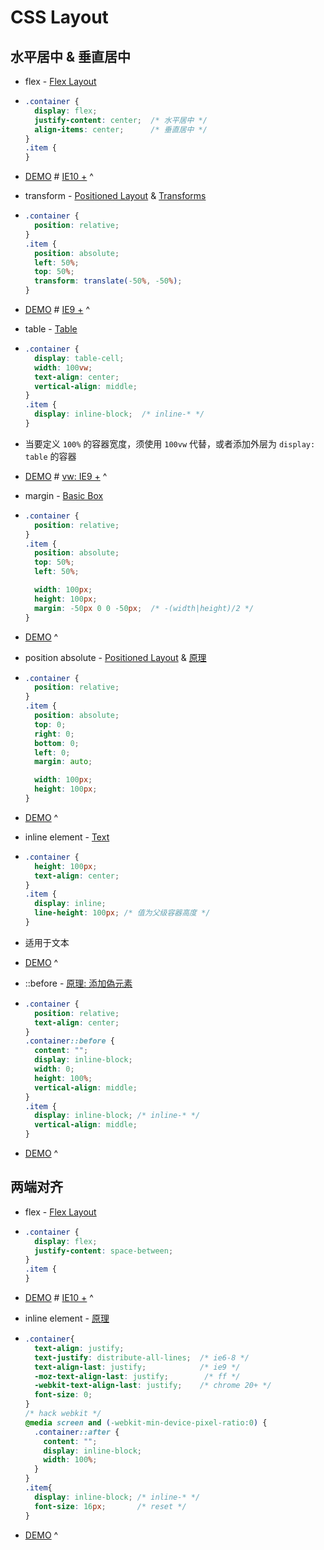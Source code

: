 ---
---

# CSS Layout

## 水平居中 & 垂直居中

-   flex - [Flex Layout](https://drafts.csswg.org/css-flexbox-1/)
-   ```css
    .container {
      display: flex;
      justify-content: center;  /* 水平居中 */
      align-items: center;      /* 垂直居中 */
    }
    .item {
    }
    ```
-   [DEMO](https://codepen.io/wizard67/pen/bMWqWv) # [IE10 +](https://caniuse.com/#search=flex)
^

-   transform - [Positioned Layout](https://drafts.csswg.org/css-position-3/) & [Transforms](https://drafts.csswg.org/css-transforms-1/)
-   ```css
    .container {
      position: relative;
    }
    .item {
      position: absolute;
      left: 50%;
      top: 50%;
      transform: translate(-50%, -50%);
    }
    ```
-   [DEMO](https://codepen.io/wizard67/pen/JvNWpG) # [IE9 +](https://caniuse.com/#search=transform)
^

-   table - [Table](https://drafts.csswg.org/css-tables-3/)
-   ```css
    .container {
      display: table-cell;
      width: 100vw;
      text-align: center;
      vertical-align: middle;
    }
    .item {
      display: inline-block;  /* inline-* */
    }
    ```
-   当要定义 `100%` 的容器宽度，须使用 `100vw` 代替，或者添加外层为 `display: table` 的容器
-   [DEMO](https://codepen.io/wizard67/pen/rvmyQN) # [vw: IE9 +](https://caniuse.com/#search=vw)
^

-   margin - [Basic Box](https://drafts.csswg.org/css-box-3/#margin-props)
-   ```css
    .container {
      position: relative;
    }
    .item {
      position: absolute;
      top: 50%;
      left: 50%;

      width: 100px;
      height: 100px;
      margin: -50px 0 0 -50px;  /* -(width|height)/2 */
    }
    ```
-   [DEMO](https://codepen.io/wizard67/pen/MGmmKw)
^

-   position absolute - [Positioned Layout](https://drafts.csswg.org/css-position-3/) & [原理](https://www.smashingmagazine.com/2013/08/absolute-horizontal-vertical-centering-css/#Explanation)
-   ```css
    .container {
      position: relative;
    }
    .item {
      position: absolute;
      top: 0;
      right: 0;
      bottom: 0;
      left: 0;
      margin: auto;

      width: 100px;
      height: 100px;
    }
    ```
-   [DEMO](https://codepen.io/wizard67/pen/KRmmMP)
^

-   inline element - [Text](https://drafts.csswg.org/css-text-3/#text-align-property)
-   ```css
    .container {
      height: 100px;
      text-align: center;
    }
    .item {
      display: inline;
      line-height: 100px; /* 值为父级容器高度 */
    }
    ```
-   适用于文本
-   [DEMO](https://codepen.io/wizard67/pen/JvNNKN)
^

-   ::before - [原理: 添加偽元素](http://www.oxxostudio.tw/articles/201408/css-vertical-align.html)
-   ```css
    .container {
      position: relative;
      text-align: center;
    }
    .container::before {
      content: "";
      display: inline-block;
      width: 0;
      height: 100%;
      vertical-align: middle;
    }
    .item {
      display: inline-block; /* inline-* */
      vertical-align: middle;
    }
    ```
-   [DEMO](https://codepen.io/wizard67/pen/yjbbgN)
^

## 两端对齐

-   flex - [Flex Layout](https://drafts.csswg.org/css-flexbox-1/)
-   ```css
    .container {
      display: flex;
      justify-content: space-between;
    }
    .item {
    }
    ```
-   [DEMO](https://codepen.io/wizard67/pen/XqRaWO) # [IE10 +](https://caniuse.com/#search=flex)
^

-   inline element - [原理](https://www.zhihu.com/question/19895400)
-   ```css
    .container{
      text-align: justify;
      text-justify: distribute-all-lines;  /* ie6-8 */
      text-align-last: justify;            /* ie9 */
      -moz-text-align-last: justify;        /* ff */
      -webkit-text-align-last: justify;    /* chrome 20+ */
      font-size: 0;
    }
    /* hack webkit */
    @media screen and (-webkit-min-device-pixel-ratio:0) {
      .container::after {
        content: "";
        display: inline-block;
        width: 100%;
      }
    }
    .item{
      display: inline-block; /* inline-* */
      font-size: 16px;       /* reset */
    }
    ```
-   [DEMO](https://codepen.io/wizard67/pen/YLVxXq)
^
 